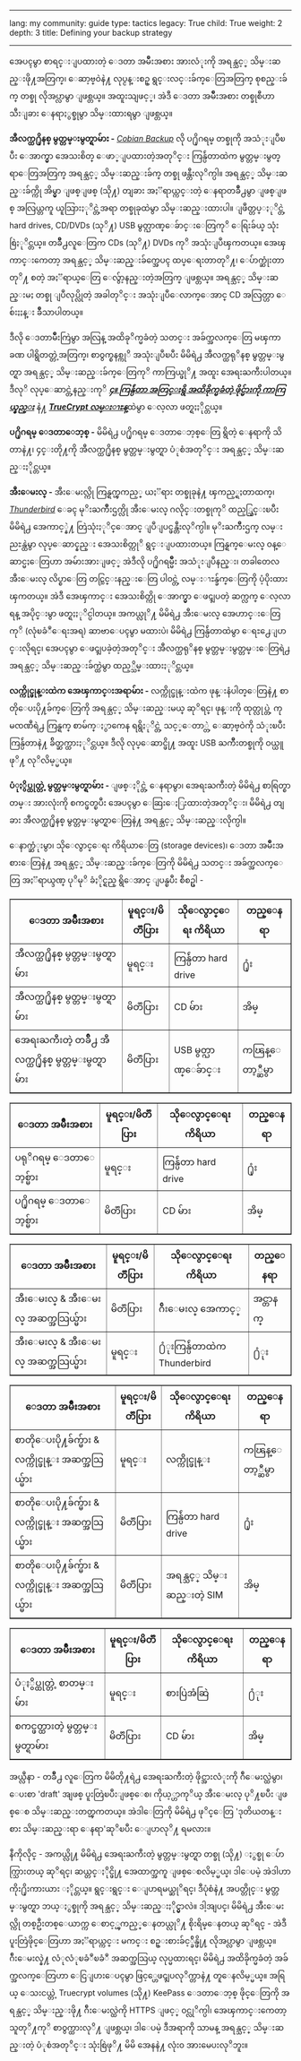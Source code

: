 

---

lang: my
community: guide
type: tactics
legacy: True
child: True
weight: 2
depth: 3
title: Defining your backup strategy

---

အေပၚမွာ စာရင္းျပထားတဲ့ ေဒတာ အမ်ဳိးအစား အားလံုးကို အရန္သင့္ သိမ္းဆည္းဖို႔အတြက္၊ ေဆာ့ဗ္ဝဲနဲ႔ လုပ္ငန္းစဥ္ ရွင္းလင္းခ်က္ေတြအတြက္ စုစည္းခ်က္ တစ္ခု လိုအပ္လာမွာ ျဖစ္တယ္။ အထူးသျဖင့္၊ အဲဒီ ေဒတာ အမ်ဳိးအစား တစ္ခုစီဟာ သီးျခား ေနရာႏွစ္ခုမွာ သိမ္းထားရမွာ ျဖစ္တယ္။

**အီလက္ထ႐ိုနစ္ မွတ္တမ္းမွတ္ရာမ်ား -** [*Cobian Backup*](/my/glossary#Cobian_Backup) လို ပ႐ိုဂရမ္ တစ္ခုကို အသံုးျပဳၿပီး ေအာက္မွာ အေသးစိတ္ ေဖာ္ျပထားတဲ့အတုိင္း ကြန္ပ်ဴတာထဲက မွတ္တမ္းမွတ္ရာေတြအတြက္ အရန္သင့္ သိမ္းဆည္းခ်က္ တစ္ခု ဖန္တီးလုိက္ပါ။ အရန္သင့္ သိမ္းဆည္းခ်က္ကို အိမ္မွာ ျဖစ္ျဖစ္ (သို႔) တျခား အႏၱရာယ္ကင္းတဲ့ ေနရာတခ်ဳိ႕မွာ ျဖစ္ျဖစ္ အလြယ္တကူ ယူသြားႏုိင္တဲ့အရာ တစ္ခုခုထဲမွာ သိမ္းဆည္းထားပါ။ ျဖဳတ္တပ္ႏုိင္တဲ့ hard drives, CD/DVDs (သုိ႔) USB မွတ္ဉာဏ္ေခ်ာင္းေတြကုိ ေရြးခ်ယ္ သုံးစြဲႏုိင္တယ္။ တခ်ိဳ႕လူေတြက CDs (သုိ႔) DVDs ကုိ အသုံးျပဳၾကတယ္။ အေၾကာင္းကေတာ့ အရန္သင့္ သိမ္းဆည္းခ်က္အေပၚ ထပ္ေရးတာတုိ႔၊ ေပ်ာက္ဆုံးတာတုိ႔ စတဲ့ အႏၱရာယ္ေတြ ေလွ်ာ့နည္းတဲ့အတြက္ ျဖစ္တယ္။ အရန္သင့္ သိမ္းဆည္းမႈ တစ္ခု ျပဳလုပ္လိုတဲ့ အခါတုိင္း အသုံးျပဳေလာက္ေအာင္ CD အလြတ္ဟာ ေစ်းႏႈန္း ခ်ိဳသာပါတယ္။

ဒီလို ေဒတာမ်ိဳးကြဲမွာ အလြန္ အထိခုိက္မခံတဲ့ သတင္း အခ်က္အလက္ေတြ မၾကာခဏ ပါရွိတတ္တဲ့အတြက္၊ စာ၀ွက္စနစ္ကုိ အသုံးျပဳၿပီး မိမိရဲ႕ အီလက္ထရုိနစ္ မွတ္တမ္းမွတ္ရာ အရန္သင့္ သိမ္းဆည္းခ်က္ေတြကုိ ကာကြယ္ဖုိ႔ အထူး အေရးႀကီးပါတယ္။ ဒီလုိ လုပ္ေဆာင္တဲ့နည္းကုိ [***၄။ ကြန္ပ်ဴတာ အတြင္းရွိ အထိခိုက္မခံတဲ့ ဖိုင္မ်ားကို ကာကြယ္နည္း***](/my/chapter-4) နဲ႔  [***TrueCrypt လမ္းၫႊန္***](/my/truecrypt_main)ထဲမွာ ေလ့လာ ဖတ္ရႈႏိုင္တယ္။

**ပ႐ိုဂရမ္ ေဒတာေဘ့စ္ -** မိမိရဲ႕ ပ႐ိုဂရမ္ ေဒတာေဘ့စ္ေတြ ရွိတဲ့ ေနရာကို သိတာနဲ႔၊ ၄င္းတို႔ကို အီလက္ထ႐ိုနစ္ မွတ္တမ္းမွတ္ရာ ပံုစံအတုိင္း အရန္သင့္ သိမ္းဆည္းႏိုင္တယ္။

**အီးေမးလ္ -** အီးေမးလ္ကို ကြန္ရက္ၾကည့္ ယႏၱရား တစ္ခုခုနဲ႔ ၾကည့္ရႈတာထက္၊ [*Thunderbird*](/my/glossary#Thunderbird) ေခၚ မုိးႀကိဳးဌက္လို အီးေမးလ္ ဂလိုင္းတစ္ခုကုိ ထည့္သြင္းၿပီး မိမိရဲ႕ အေကာင့္နဲ႔ တြဲသုံးႏုိင္ေအာင္ ျပဳျပင္ဖန္တီးလုိက္ပါ။ မုိးႀကိဳးဌက္ လမ္းညႊန္ထဲမွာ လုပ္ေဆာင္နည္း အေသးစိတ္ကုိ ရွင္းျပထားတယ္။ ကြန္ရက္ေမးလ္ ဝန္ေဆာင္မႈေတြဟာ အမ်ားအားျဖင့္ အဲဒီလို ပ႐ိုဂရမ္မ်ဳိး အသံုးျပဳနည္း၊ တခါတေလ အီးေမးလ္ လိပ္စာေတြ တင္သြင္းနည္းေတြ ပါ၀င္တဲ့ လမ္းၫႊန္ခ်က္ေတြကို ပံ့ပိုးထားၾကတယ္။ အဲဒီ အေၾကာင္း အေသးစိတ္ကို ေအာက္မွာ ေဖၚျပတဲ့ ဆက္လက္ ေလ့လာရန္ အပိုင္းမွာ ဖတ္ရႈႏုိင္ပါတယ္။ အကယ္လုိ႔ မိမိရဲ႕ အီးေမးလ္ အေဟာင္းေတြကုိ (လုံၿခံဳေရးအရ) ဆာဗာေပၚမွာ မထားပဲ၊ မိမိရဲ႕ ကြန္ပ်ဴတာထဲမွာ ေရႊ႕ေျပာင္းလိုရင္၊ အေပၚမွာ ေဖၚျပခဲ့တဲ့အတုိင္း အီလက္ထရုိနစ္ မွတ္တမ္းမွတ္တမ္းေတြရဲ႕ အရန္သင့္ သိမ္းဆည္းခ်က္ထဲမွာ ထည့္သိမ္းထားႏုိင္တယ္။ 

**လက္ကိုင္ဖုန္းထဲက အေၾကာင္းအရာမ်ား -** လက္ကိုင္ဖုန္းထဲက ဖုန္းနံပါတ္ေတြနဲ႔ စာတိုေပးပို႔ခ်က္ေတြကို အရန္သင့္ သိမ္းဆည္းမယ္ ဆုိရင္၊ ဖုန္းကို ထုတ္လုပ္တဲ့ ကုမၸဏီရဲ႕ ကြန္ရက္ စာမ်က္ႏွာကေန ရရွိႏုိင္တဲ့ သင့္ေတာ္တဲ့ ေဆာ့ဗ္ဝဲကို သံုးၿပီး ကြန္ပ်ဴတာနဲ႔ ခ်ိတ္ဆက္ထားႏုိင္တယ္။ ဒီလို လုပ္ေဆာင္ဖို႔ အထူး USB ႀကိဳးတစ္ခုကို ဝယ္ယူဖုိ႔ လုိလိမ့္မယ္။

**ပံုႏွိပ္ထုတ္တဲ့ မွတ္တမ္းမွတ္ရာမ်ား -** ျဖစ္ႏိုင္တဲ့ ေနရာမွာ၊ အေရးႀကီးတဲ့ မိမိရဲ႕ စာရြတ္စာတမ္း အားလုံးကို စကင္ဖတ္ၿပီး အေပၚမွာ ေဆြးေႏြးထားတဲ့အတုိင္း၊ မိမိရဲ႕ တျခား အီလက္ထ႐ိုနစ္ မွတ္တမ္းမွတ္ရာေတြနဲ႔ အရန္သင့္ သိမ္းဆည္းလိုက္ပါ။

ေနာက္ဆံုးမွာ၊ သိုေလွာင္ေရး ကိရိယာေတြ (storage devices)၊ ေဒတာ အမ်ိဳးအစားေတြနဲ႔ အရန္သင့္ သိမ္းဆည္းခ်က္ေတြကို မိမိရဲ႕ သတင္း အခ်က္အလက္ေတြ အႏၱရာယ္ဒဏ္ ပုိမုိ ခံႏိုင္ရည္ ရွိေအာင္ ျပန္ၿပီး စီစဥ္ပါ -

<table width="100%" border="1">
<tbody>
<tr>
<th>ေဒတာ အမ်ဳိးအစား</th>
<th>မူရင္း/မိတၱဴပြား</th>
<th>သိုေလွာင္ေရး ကိရိယာ</th>
<th>တည္ေနရာ</th>
</td>
</tr>
<tr>
<td>အီလက္ထ႐ိုနစ္ မွတ္တမ္းမွတ္ရာမ်ား</td>
<td>မူရင္း</td>
<td>ကြန္ပ်ဴတာ hard drive </td>
<td>႐ုံး
</td>
</tr>
<tr>
<td>အီလက္ထ႐ိုနစ္ မွတ္တမ္းမွတ္ရာမ်ား</td>
<td>မိတၱဴပြား</td>
<td>CD မ်ား</td>
<td>အိမ္
</td>
</tr>
<tr>
<td>အေရးႀကီးတဲ့ တခ်ဳိ႕ အီလက္ထ႐ိုနစ္ မွတ္တမ္းမွတ္ရာမ်ား</td>
<td>မိတၱဴပြား</td>
<td>USB မွတ္ဉာဏ္ေခ်ာင္း</td>
<td>ကၽြန္ေတာ့္ဆီမွာ
</td>
</tr>
</tbody>
</table>




<table width="100%" border="1">
<tbody>
<tr>
<th>ေဒတာ အမ်ဳိးအစား </th>
<th>မူရင္း/မိတၱဴပြား </th>
<th>သိုေလွာင္ေရး ကိရိယာ </th>
<th>တည္ေနရာ</th>
</td>
</tr>
<tr>
<td>ပရုိဂရမ္ ေဒတာေဘ့စ္မ်ား</td>
<td>မူရင္း</td>
<td>ကြန္ပ်ဴတာ hard drive</td>
<td>႐ုံး
</td>
</tr>
<tr>
<td>ပ႐ိုဂရမ္ ေဒတာေဘ့စ္မ်ား</td>
<td>မိတၱဴပြား</td>
<td>CD မ်ား</td>
<td>အိမ္
</td>
</tr>
</tbody>
</table>




<table width="100%" border="1">
<tbody>
<tr>
<th>ေဒတာ အမ်ဳိးအစား</th>
<th>မူရင္း/မိတၱဴပြား</th>
<th>သိုေလွာင္ေရး ကိရိယာ</th>
<th>တည္ေနရာ</th>
</td>
</tr>
<tr>
<td>အီးေမးလ္ & အီးေမးလ္ အဆက္အသြယ္မ်ား</td>
<td>မိတၱဴပြား</td>
<td>ဂ်ီးေမးလ္ အေကာင့္</td>
<td>အင္တာနက္
</td>
</tr>
<tr>
<td>အီးေမးလ္ & အီးေမးလ္ အဆက္အသြယ္မ်ား</td>
<td>မူရင္း</td>
<td>႐ံုးကြန္ပ်ဴတာထဲက Thunderbird</td>
<td>႐ံုး
</td>
</tr>
</tbody>
</table>


<table width="100%" border="1">
<tbody>
<tr>
<th>ေဒတာ အမ်ဳိးအစား</th>
<th>မူရင္း/မိတၱဴပြား</th>
<th>သိုေလွာင္ေရး ကိရိယာ</th>
<th>တည္ေနရာ</th>
</td>
</tr>
<tr>
<td>စာတိုေပးပို႔ခ်က္မ်ား & လက္ကိုင္ဖုန္း အဆက္အသြယ္မ်ား</td>
<td>မူရင္း</td>
<td>လက္ကိုင္ဖုန္း</td>
<td>ကၽြန္ေတာ့္ဆီမွာ</td>
</tr>
<tr>
<td>စာတိုေပးပို႔ခ်က္မ်ား & လက္ကိုင္ဖုန္း အဆက္အသြယ္မ်ား </td>
<td>မိတၱဴပြား</td>
<td>ကြန္ပ်ဴတာ hard drive</td>
<td>႐ုံး
</td>
</tr>
<tr>
<td>စာတိုေပးပို႔ခ်က္မ်ား & လက္ကိုင္ဖုန္း အဆက္အသြယ္မ်ား</td>
<td>မိတၱဴပြား</td>
<td>အရန္သင့္ သိမ္းဆည္းတဲ့ SIM</td>
<td>အိမ္
</td>
</tr>
</tbody>
</table>




<table width="100%" border="1">
<tbody>
<tr>
<th>ေဒတာ အမ်ဳိးအစား</th>
<th>မူရင္း/မိတၱဴပြား</th>
<th>သိုေလွာင္ေရး ကိရိယာ</th>
<th>တည္ေနရာ</th>
</td>
</tr>
<tr>
<td>ပံုႏွိပ္ထုတ္တဲ့ စာတမ္းမ်ား</td>
<td>မူရင္း</td>
<td>စားပြဲအံဆြဲ</td>
<td>႐ံုး
</td>
</tr>
<tr>
<td>စကင္ဖတ္ထားတဲ့ မွတ္တမ္းမွတ္ရာမ်ား</td>
<td>မိတၱဴပြား</td>
<td>CD မ်ား</td>
<td>အိမ္
</td>
</tr>
</tbody>
</table> 

<div class="background" markdown="1">
အယ္လီနာ - တခ်ဳိ႕ လူေတြက မိမိတို႔ရဲ႕ အေရးႀကီးတဲ့ ဖိုင္အားလံုးကို ဂ်ီေမးလ္ထဲမွာ၊ ေပးစာ 'draft' အျဖစ္ ပူးတြဲၿပီးျဖစ္ေစ၊ ကိုယ့္ဟာကုိယ္ အီးေမးလ္ ပုိ႔ၿပီး ျဖစ္ေစ သိမ္းဆည္းတတ္ၾကတယ္။ အဲဒါေတြကို မိမိရဲ႕ ဖုိင္ေတြ 'ဒုတိယတန္းစား သိမ္းဆည္းရာ ေနရာ'ဆုိၿပီး ေျပာလုိ႔ ရမလား။

နီကိုလိုင္ - အကယ္လို႔ မိမိရဲ႕ အေရးႀကီးတဲ့ မွတ္တမ္းမွတ္ရာ တစ္ခု (သို႔) ႏွစ္ခု ေပ်ာက္သြားတယ္ ဆုိရင္၊ ဆယ္တင္ႏိုင္ဖို႔ အေထာက္အကူ ျဖစ္ေစလိမ့္မယ္၊ ဒါေပမဲ့ အဲဒါဟာ ကိုး႐ိုးကားယား ႏိုင္တယ္။ ရွင္းရွင္း ေျပာရမယ္ဆုိရင္၊ ဒီပုံစံနဲ႔ အပတ္တိုင္း မွတ္တမ္းမွတ္ရာ ဘယ္ႏွစ္ခုကို အရန္သင့္ သိမ္းဆည္းႏိုင္မွာလဲ။ ဒါ့အျပင္၊ မိမိရဲ႕ အီးေမးလ္ကို တစ္ဦးတစ္ေယာက္က ေစာင့္ၾကည့္ေနတယ္လုိ႔ စိုးရိမ္ေနတယ္ ဆုိရင္ - အဲဒီ ပူးတြဲဖိုင္ေတြဟာ အႏၱရာယ္ကင္း မကင္း စဥ္းစားခ်င့္ခ်ိန္ဖို႔ လိုအပ္လာမွာ ျဖစ္တယ္။ ဂ်ီးေမးလ္နဲ႔ လံုလံုၿခံဳၿခံဳ အဆက္အသြယ္ လုပ္မထားရင္၊ မိမိရဲ႕ အထိခိုက္မခံတဲ့ အခ်က္အလက္ေတြဟာ ေငြျပားေပၚမွာ ဖြင့္ဟေဖၚျပလုိက္တာနဲ႔ တူေနလိမ့္မယ္။ အရြယ္ ေသးငယ္တဲ့ Truecrypt volumes (သို႔) KeePass ေဒတာေဘ့စ္ ဖိုင္ေတြကို အရန္သင့္ သိမ္းည္းဖို႔ ဂ်ီးေမးလ္ထဲကို HTTPS ျဖင့္ ၀င္လုိက္ပါ၊ အေၾကာင္းကေတာ့ သူတုိ႔ကုိ စာဝွက္ထားလုိ႔ ျဖစ္တယ္၊ ဒါေပမဲ့ ဒီအရာကို သာမန္ အရန္သင့္ သိမ္းဆည္းတဲ့ ပံုစံအတုိင္း သုံးစြဲဖုိ႔ မိမိ အေနနဲ႔ လုံး၀ အားမေပးလုိဘူး။
</div>

